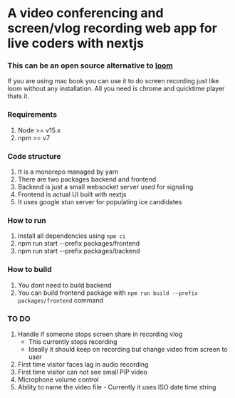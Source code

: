 # A video conferencing and screen/vlog recording web app for live coders with nextjs

### This can be an open source alternative to [loom](https://www.loom.com/screen-recorder)

If you are using mac book you can use it to do screen recording just like loom without any installation. All you need is chrome and quicktime player thats it.

### Requirements

1. Node >= v15.x
2. npm >= v7

### Code structure

1. It is a monorepo managed by yarn
2. There are two packages backend and frontend
3. Backend is just a small websocket server used for signaling
4. Frontend is actual UI built with nextjs
5. It uses google stun server for populating ice candidates

### How to run

1. Install all dependencies using `npm ci`
1. npm run start --prefix packages/frontend
1. npm run start --prefix packages/backend

### How to build

1. You dont need to build backend
2. You can build frontend package with `npm run build --prefix packages/frontend` command

### TO DO

1. Handle if someone stops screen share in recording vlog
   - This currently stops recording
   - Ideally it should keep on recording but change video from screen to user
1. First time visitor faces lag in audio recording
1. First time visitor can not see small PiP video
1. Microphone volume control
1. Ability to name the video file - Currently it uses ISO date time string
